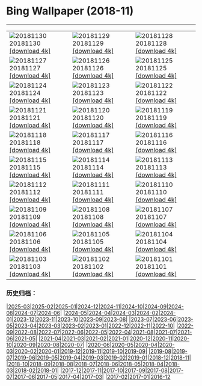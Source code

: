 # Bing Wallpaper (2018-11)
**************

<table><tr><td><img class="wallpaper" src="https://www.bing.com/az/hprichbg/rb/KilchurnSky_EN-US9115024751_1920x1080.jpg" alt="20181130"> 20181130 <a href="https://www.bing.com/az/hprichbg/rb/KilchurnSky_EN-US9115024751_UHD.jpg">[download 4k]</a></td><td><img class="wallpaper" src="https://www.bing.com/az/hprichbg/rb/FrankfurtXmas_EN-US9289866662_1920x1080.jpg" alt="20181129"> 20181129 <a href="https://www.bing.com/az/hprichbg/rb/FrankfurtXmas_EN-US9289866662_UHD.jpg">[download 4k]</a></td><td><img class="wallpaper" src="https://www.bing.com/th?id=OHR.RCTree_EN-US13777936889_1920x1080.jpg" alt="20181128"> 20181128 <a href="https://www.bing.com/th?id=OHR.RCTree_EN-US13777936889_UHD.jpg">[download 4k]</a></td></tr><tr><td><img class="wallpaper" src="https://www.bing.com/az/hprichbg/rb/FoxMolt_EN-US11584363178_1920x1080.jpg" alt="20181127"> 20181127 <a href="https://www.bing.com/az/hprichbg/rb/FoxMolt_EN-US11584363178_UHD.jpg">[download 4k]</a></td><td><img class="wallpaper" src="https://www.bing.com/az/hprichbg/rb/AliceCentralPark_EN-US9031006021_1920x1080.jpg" alt="20181126"> 20181126 <a href="https://www.bing.com/az/hprichbg/rb/AliceCentralPark_EN-US9031006021_UHD.jpg">[download 4k]</a></td><td><img class="wallpaper" src="https://www.bing.com/az/hprichbg/rb/VarennaSnow_EN-US8379460546_1920x1080.jpg" alt="20181125"> 20181125 <a href="https://www.bing.com/az/hprichbg/rb/VarennaSnow_EN-US8379460546_UHD.jpg">[download 4k]</a></td></tr><tr><td><img class="wallpaper" src="https://www.bing.com/az/hprichbg/rb/DarwinOrigin_EN-US14530151991_1920x1080.jpg" alt="20181124"> 20181124 <a href="https://www.bing.com/az/hprichbg/rb/DarwinOrigin_EN-US14530151991_UHD.jpg">[download 4k]</a></td><td><img class="wallpaper" src="https://www.bing.com/az/hprichbg/rb/ShoppersReflected_EN-US10998166854_1920x1080.jpg" alt="20181123"> 20181123 <a href="https://www.bing.com/az/hprichbg/rb/ShoppersReflected_EN-US10998166854_UHD.jpg">[download 4k]</a></td><td><img class="wallpaper" src="https://www.bing.com/az/hprichbg/rb/TomTurkey_EN-US7913806283_1920x1080.jpg" alt="20181122"> 20181122 <a href="https://www.bing.com/az/hprichbg/rb/TomTurkey_EN-US7913806283_UHD.jpg">[download 4k]</a></td></tr><tr><td><img class="wallpaper" src="https://www.bing.com/az/hprichbg/rb/AmateurNight_EN-US10748086103_1920x1080.jpg" alt="20181121"> 20181121 <a href="https://www.bing.com/az/hprichbg/rb/AmateurNight_EN-US10748086103_UHD.jpg">[download 4k]</a></td><td><img class="wallpaper" src="https://www.bing.com/az/hprichbg/rb/TDPflamingos_EN-US9923017546_1920x1080.jpg" alt="20181120"> 20181120 <a href="https://www.bing.com/az/hprichbg/rb/TDPflamingos_EN-US9923017546_UHD.jpg">[download 4k]</a></td><td><img class="wallpaper" src="https://www.bing.com/az/hprichbg/rb/NarrowsZion_EN-US8919763491_1920x1080.jpg" alt="20181119"> 20181119 <a href="https://www.bing.com/az/hprichbg/rb/NarrowsZion_EN-US8919763491_UHD.jpg">[download 4k]</a></td></tr><tr><td><img class="wallpaper" src="https://www.bing.com/az/hprichbg/rb/GeorgiaAquarium_EN-US12896401074_1920x1080.jpg" alt="20181118"> 20181118 <a href="https://www.bing.com/az/hprichbg/rb/GeorgiaAquarium_EN-US12896401074_UHD.jpg">[download 4k]</a></td><td><img class="wallpaper" src="https://www.bing.com/az/hprichbg/rb/MandarinDucksUK_EN-US10090169541_1920x1080.jpg" alt="20181117"> 20181117 <a href="https://www.bing.com/az/hprichbg/rb/MandarinDucksUK_EN-US10090169541_UHD.jpg">[download 4k]</a></td><td><img class="wallpaper" src="https://www.bing.com/az/hprichbg/rb/ChiribiqueteNP_EN-US10713623298_1920x1080.jpg" alt="20181116"> 20181116 <a href="https://www.bing.com/az/hprichbg/rb/ChiribiqueteNP_EN-US10713623298_UHD.jpg">[download 4k]</a></td></tr><tr><td><img class="wallpaper" src="https://www.bing.com/az/hprichbg/rb/EcolaSP_EN-US9857224001_1920x1080.jpg" alt="20181115"> 20181115 <a href="https://www.bing.com/az/hprichbg/rb/EcolaSP_EN-US9857224001_UHD.jpg">[download 4k]</a></td><td><img class="wallpaper" src="https://www.bing.com/az/hprichbg/rb/LeGivre_EN-US7576437900_1920x1080.jpg" alt="20181114"> 20181114 <a href="https://www.bing.com/az/hprichbg/rb/LeGivre_EN-US7576437900_UHD.jpg">[download 4k]</a></td><td><img class="wallpaper" src="https://www.bing.com/az/hprichbg/rb/SpiritBearSleeps_EN-US7883048709_1920x1080.jpg" alt="20181113"> 20181113 <a href="https://www.bing.com/az/hprichbg/rb/SpiritBearSleeps_EN-US7883048709_UHD.jpg">[download 4k]</a></td></tr><tr><td><img class="wallpaper" src="https://www.bing.com/az/hprichbg/rb/DCWWIMemorial_EN-US12585625273_1920x1080.jpg" alt="20181112"> 20181112 <a href="https://www.bing.com/az/hprichbg/rb/DCWWIMemorial_EN-US12585625273_UHD.jpg">[download 4k]</a></td><td><img class="wallpaper" src="https://www.bing.com/az/hprichbg/rb/WavePoppy_EN-US9071800685_1920x1080.jpg" alt="20181111"> 20181111 <a href="https://www.bing.com/az/hprichbg/rb/WavePoppy_EN-US9071800685_UHD.jpg">[download 4k]</a></td><td><img class="wallpaper" src="https://www.bing.com/az/hprichbg/rb/BadlandsBday_EN-US10299777329_1920x1080.jpg" alt="20181110"> 20181110 <a href="https://www.bing.com/az/hprichbg/rb/BadlandsBday_EN-US10299777329_UHD.jpg">[download 4k]</a></td></tr><tr><td><img class="wallpaper" src="https://www.bing.com/az/hprichbg/rb/CupFungus_EN-US8870948617_1920x1080.jpg" alt="20181109"> 20181109 <a href="https://www.bing.com/az/hprichbg/rb/CupFungus_EN-US8870948617_UHD.jpg">[download 4k]</a></td><td><img class="wallpaper" src="https://www.bing.com/az/hprichbg/rb/ManateeAwareness_EN-US8913276028_1920x1080.jpg" alt="20181108"> 20181108 <a href="https://www.bing.com/az/hprichbg/rb/ManateeAwareness_EN-US8913276028_UHD.jpg">[download 4k]</a></td><td><img class="wallpaper" src="https://www.bing.com/az/hprichbg/rb/RangoliDiwali_EN-US7042881731_1920x1080.jpg" alt="20181107"> 20181107 <a href="https://www.bing.com/az/hprichbg/rb/RangoliDiwali_EN-US7042881731_UHD.jpg">[download 4k]</a></td></tr><tr><td><img class="wallpaper" src="https://www.bing.com/az/hprichbg/rb/LincolnStates_EN-US11450535177_1920x1080.jpg" alt="20181106"> 20181106 <a href="https://www.bing.com/az/hprichbg/rb/LincolnStates_EN-US11450535177_UHD.jpg">[download 4k]</a></td><td><img class="wallpaper" src="https://www.bing.com/az/hprichbg/rb/AutumnNeuschwanstein_EN-US10604288553_1920x1080.jpg" alt="20181105"> 20181105 <a href="https://www.bing.com/az/hprichbg/rb/AutumnNeuschwanstein_EN-US10604288553_UHD.jpg">[download 4k]</a></td><td><img class="wallpaper" src="https://www.bing.com/az/hprichbg/rb/NYCM_EN-US8962861446_1920x1080.jpg" alt="20181104"> 20181104 <a href="https://www.bing.com/az/hprichbg/rb/NYCM_EN-US8962861446_UHD.jpg">[download 4k]</a></td></tr><tr><td><img class="wallpaper" src="https://www.bing.com/az/hprichbg/rb/BisonDay_EN-US9060544603_1920x1080.jpg" alt="20181103"> 20181103 <a href="https://www.bing.com/az/hprichbg/rb/BisonDay_EN-US9060544603_UHD.jpg">[download 4k]</a></td><td><img class="wallpaper" src="https://www.bing.com/az/hprichbg/rb/GourdDance_EN-US9566401396_1920x1080.jpg" alt="20181102"> 20181102 <a href="https://www.bing.com/az/hprichbg/rb/GourdDance_EN-US9566401396_UHD.jpg">[download 4k]</a></td><td><img class="wallpaper" src="https://www.bing.com/az/hprichbg/rb/DeadPhotographer_EN-US9480942912_1920x1080.jpg" alt="20181101"> 20181101 <a href="https://www.bing.com/az/hprichbg/rb/DeadPhotographer_EN-US9480942912_UHD.jpg">[download 4k]</a></td></tr></table>

### 历史归档：

|[2025-03](/../2025-03/2025-03.md)|[2025-02](/../2025-02/2025-02.md)|[2025-01](/../2025-01/2025-01.md)|[2024-12](/../2024-12/2024-12.md)|[2024-11](/../2024-11/2024-11.md)|[2024-10](/../2024-10/2024-10.md)|[2024-09](/../2024-09/2024-09.md)|[2024-08](/../2024-08/2024-08.md)|[2024-07](/../2024-07/2024-07.md)|[2024-06](/../2024-06/2024-06.md)|
|[2024-05](/../2024-05/2024-05.md)|[2024-04](/../2024-04/2024-04.md)|[2024-03](/../2024-03/2024-03.md)|[2024-02](/../2024-02/2024-02.md)|[2024-01](/../2024-01/2024-01.md)|[2023-12](/../2023-12/2023-12.md)|[2023-11](/../2023-11/2023-11.md)|[2023-10](/../2023-10/2023-10.md)|[2023-09](/../2023-09/2023-09.md)|[2023-08](/../2023-08/2023-08.md)|
|[2023-07](/../2023-07/2023-07.md)|[2023-06](/../2023-06/2023-06.md)|[2023-05](/../2023-05/2023-05.md)|[2023-04](/../2023-04/2023-04.md)|[2023-03](/../2023-03/2023-03.md)|[2023-02](/../2023-02/2023-02.md)|[2023-01](/../2023-01/2023-01.md)|[2022-12](/../2022-12/2022-12.md)|[2022-11](/../2022-11/2022-11.md)|[2022-10](/../2022-10/2022-10.md)|
|[2022-09](/../2022-09/2022-09.md)|[2022-08](/../2022-08/2022-08.md)|[2022-07](/../2022-07/2022-07.md)|[2022-06](/../2022-06/2022-06.md)|[2022-05](/../2022-05/2022-05.md)|[2022-04](/../2022-04/2022-04.md)|[2021-08](/../2021-08/2021-08.md)|[2021-07](/../2021-07/2021-07.md)|[2021-06](/../2021-06/2021-06.md)|[2021-05](/../2021-05/2021-05.md)|
|[2021-04](/../2021-04/2021-04.md)|[2021-03](/../2021-03/2021-03.md)|[2021-02](/../2021-02/2021-02.md)|[2021-01](/../2021-01/2021-01.md)|[2020-12](/../2020-12/2020-12.md)|[2020-11](/../2020-11/2020-11.md)|[2020-10](/../2020-10/2020-10.md)|[2020-09](/../2020-09/2020-09.md)|[2020-08](/../2020-08/2020-08.md)|[2020-07](/../2020-07/2020-07.md)|
|[2020-06](/../2020-06/2020-06.md)|[2020-05](/../2020-05/2020-05.md)|[2020-04](/../2020-04/2020-04.md)|[2020-03](/../2020-03/2020-03.md)|[2020-02](/../2020-02/2020-02.md)|[2020-01](/../2020-01/2020-01.md)|[2019-12](/../2019-12/2019-12.md)|[2019-11](/../2019-11/2019-11.md)|[2019-10](/../2019-10/2019-10.md)|[2019-09](/../2019-09/2019-09.md)|
|[2019-08](/../2019-08/2019-08.md)|[2019-07](/../2019-07/2019-07.md)|[2019-06](/../2019-06/2019-06.md)|[2019-05](/../2019-05/2019-05.md)|[2019-04](/../2019-04/2019-04.md)|[2019-03](/../2019-03/2019-03.md)|[2019-02](/../2019-02/2019-02.md)|[2019-01](/../2019-01/2019-01.md)|[2018-12](/../2018-12/2018-12.md)|[2018-11](/2018-11.md)|
|[2018-10](/../2018-10/2018-10.md)|[2018-09](/../2018-09/2018-09.md)|[2018-08](/../2018-08/2018-08.md)|[2018-07](/../2018-07/2018-07.md)|[2018-06](/../2018-06/2018-06.md)|[2018-05](/../2018-05/2018-05.md)|[2018-04](/../2018-04/2018-04.md)|[2018-03](/../2018-03/2018-03.md)|[2018-02](/../2018-02/2018-02.md)|[2018-01](/../2018-01/2018-01.md)|
|[2017-12](/../2017-12/2017-12.md)|[2017-11](/../2017-11/2017-11.md)|[2017-10](/../2017-10/2017-10.md)|[2017-09](/../2017-09/2017-09.md)|[2017-08](/../2017-08/2017-08.md)|[2017-07](/../2017-07/2017-07.md)|[2017-06](/../2017-06/2017-06.md)|[2017-05](/../2017-05/2017-05.md)|[2017-04](/../2017-04/2017-04.md)|[2017-03](/../2017-03/2017-03.md)|
|[2017-02](/../2017-02/2017-02.md)|[2017-01](/../2017-01/2017-01.md)|[2016-12](/../2016-12/2016-12.md)